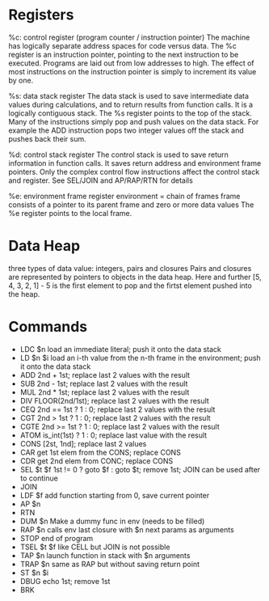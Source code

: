 Registers
========

%c: control register (program counter / instruction pointer)
	The machine has logically separate address spaces for code versus data. The %c register is an instruction pointer, pointing to the next instruction to be executed. Programs are laid out from low addresses to high. The effect of most instructions on the instruction pointer is simply to increment its value by one.

%s: data stack register
	The data stack is used to save intermediate data values during calculations, and to return results from function calls.
	It is a logically contiguous stack. The %s register points to the top of the stack.
	Many of the instructions simply pop and push values on the data stack. For example the ADD instruction pops two integer values off the stack and pushes back their sum.
	
%d: control stack register
	The control stack is used to save return information in function calls. It saves return address and environment frame pointers.
	Only the complex control flow instructions affect the control stack and register. See SEL/JOIN and AP/RAP/RTN for details

%e: environment frame register
	environment = chain of frames
	frame consists of a pointer to its parent frame and zero or more data values
	The %e register points to the local frame.

	
Data Heap
========
three types of data value: integers, pairs and closures
Pairs and closures are represented by pointers to objects in the data heap.
Here and further [5, 4, 3, 2, 1] - 5 is the first element to pop and the firtst element pushed into the heap.

	
Commands
========
- LDC $n		load an immediate literal; push it onto the data stack
- LD $n $i	    load an i-th value from the n-th frame in the environment; push it onto the data stack
- ADD 		    2nd + 1st; replace last 2 values with the result
- SUB		    2nd - 1st; replace last 2 values with the result
- MUL		    2nd * 1st; replace last 2 values with the result
- DIV		    FLOOR(2nd/1st); replace last 2 values with the result
- CEQ		    2nd == 1st ? 1 : 0; replace last 2 values with the result
- CGT		    2nd > 1st ? 1 : 0; replace last 2 values with the result
- CGTE		    2nd >= 1st ? 1 : 0; replace last 2 values with the result
- ATOM		    is_int(1st) ? 1 : 0; replace last value with the result
- CONS		    [2st, 1nd]; replace last 2 values
- CAR		    get 1st elem from the CONS; replace CONS
- CDR		    get 2nd elem from CONC; replace CONS
- SEL $t $f	    1st != 0 ? goto $f : goto $t; remove 1st; JOIN can be used after to continue
- JOIN 
- LDF $f		add function starting from 0, save current pointer
- AP $n
- RTN           
- DUM $n        Make a dummy func in env (needs to be filled)
- RAP $n        calls env last closure with $n next params as arguments
- STOP          end of program
- TSEL $t $f    like CELL but JOIN is not possible
- TAP $n        launch function in stack with $n arguments
- TRAP $n       same as RAP but without saving return point
- ST $n $i
- DBUG		    echo 1st; remove 1st
- BRK
